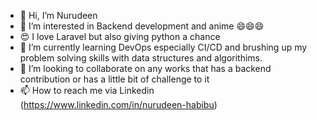 - 👋 Hi, I’m Nurudeen
- 👀 I’m interested in Backend development and anime 😄😄😄
- 😍 I love Laravel but also giving python a chance
- 🌱 I’m currently learning DevOps especially CI/CD and brushing up my problem solving skills with data structures and algorithims. 
- 💞️ I’m looking to collaborate on any works that has a backend contribution or has a little bit of challenge to it
- 📫 How to reach me via Linkedin (https://www.linkedin.com/in/nurudeen-habibu)

